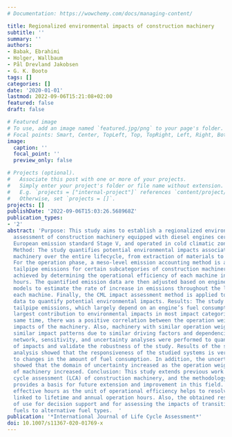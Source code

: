 ```yaml
---
# Documentation: https://wowchemy.com/docs/managing-content/

title: Regionalized environmental impacts of construction machinery
subtitle: ''
summary: ''
authors:
- Babak, Ebrahimi
- Holger, Wallbaum
- Pål Drevland Jakobsen
- G. K. Booto
tags: []
categories: []
date: '2020-01-01'
lastmod: 2022-09-06T15:21:08+02:00
featured: false
draft: false

# Featured image
# To use, add an image named `featured.jpg/png` to your page's folder.
# Focal points: Smart, Center, TopLeft, Top, TopRight, Left, Right, BottomLeft, Bottom, BottomRight.
image:
  caption: ''
  focal_point: ''
  preview_only: false

# Projects (optional).
#   Associate this post with one or more of your projects.
#   Simply enter your project's folder or file name without extension.
#   E.g. `projects = ["internal-project"]` references `content/project/deep-learning/index.md`.
#   Otherwise, set `projects = []`.
projects: []
publishDate: '2022-09-06T15:03:26.568968Z'
publication_types:
- '2'
abstract: 'Purpose: This study aims to establish a regionalized environmental impact
  assessment of construction machinery equipped with diesel engines certified by the
  European emission standard Stage V, and operated in cold climatic zones in Europe.
  Method: The study quantifies potential environmental impacts associated with construction
  machinery over the entire lifecycle, from extraction of materials to the end-of-life.
  For the operation phase, a meso-level emission accounting method is applied to quantify
  tailpipe emissions for certain subcategories of construction machinery. This is
  achieved by determining the operational efficiency of each machine in terms of effective
  hours. The quantified emission data are then adjusted based on engine deterioration
  models to estimate the rate of increase in emissions throughout the lifetime of
  each machine. Finally, the CML impact assessment method is applied to inventory
  data to quantify potential environmental impacts. Results: The study shows that
  tailpipe emissions, which largely depend on an engine’s fuel consumption, had the
  largest contribution to environmental impacts in most impact categories. At the
  same time, there was a positive correlation between the operation weight and the
  impacts of the machinery. Also, machinery with similar operation weight had relatively
  similar impact patterns due to similar driving factors and dependencies. In addition,
  network, sensitivity, and uncertainty analyses were performed to quantify the source
  of impacts and validate the robustness of the study. Results of the sensitivity
  analysis showed that the responsiveness of the studied systems is very sensitive
  to changes in the amount of fuel consumption. In addition, the uncertainty results
  showed that the domain of uncertainty increased as the operation weight subcategory
  of machinery increased. Conclusion: This study extends previous work on the life
  cycle assessment (LCA) of construction machinery, and the methodology developed
  provides a basis for future extension and improvement in this field. The use of
  effective hours as the unit of operational efficiency helps to resolve uncertainties
  linked to lifetime and annual operation hours. Also, the obtained results can be
  of use for decision support and for assessing the impacts of transition from fossil
  fuels to alternative fuel types.  '
publication: '*International Journal of Life Cycle Assessment*'
doi: 10.1007/s11367-020-01769-x
---
```

